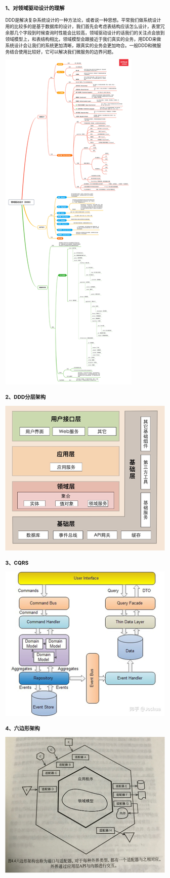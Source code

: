 ### 1、对领域驱动设计的理解

DDD是解决复杂系统设计的一种方法论，或者说一种思想。平常我们做系统设计用的比较多的是基于数据库的设计，我们首先会考虑表结构应该怎么设计，表里冗余那几个字段到时候查询时性能会比较高，领域驱动设计的话我们的关注点会放到领域模型上，和表结构相比，领域模型会跟接近于我们真实的业务，用DDD来做系统设计会让我们的系统更加清晰，跟真实的业务会更加吻合。一般DDD和微服务结合使用比较好，它可以解决我们微服务的边界问题。

![img](./resource/13-1-1.jpg)

### 2、DDD分层架构

![img](./resource/13-1-2.jpg)

### 3、CQRS

![img](./resource/13-1-3.jpg)

### 4、六边形架构

![img](./resource/13-1-4.jpg)
